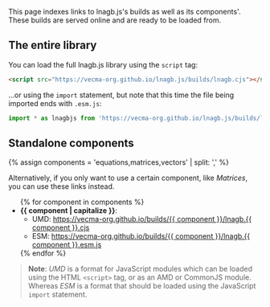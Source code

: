 This page indexes links to lnagb.js's builds as well as its components'. These
builds are served online and are ready to be loaded from.

## The entire library

You can load the full lnagb.js library using the `script` tag:

```html
<script src="https://vecma-org.github.io/lnagb.js/builds/lnagb.cjs"></script>
```

...or using the `import` statement, but note that this time the file being
imported ends with `.esm.js`:

```javascript
import * as lnagbjs from 'https://vecma-org.github.io/lnagb.js/builds/lnagb.esm.js';
```

## Standalone components

{% assign components = 'equations,matrices,vectors' | split: ',' %}

Alternatively, if you only want to use a certain component, like _Matrices_, you
can use these links instead.

<ul>
{% for component in components %}
	<li>
		<b>{{ component | capitalize }}</b>:
		<ul>
			<li>
				UMD: <a href="./{{ component }}/lnagb.{{ component }}.cjs">
					https://vecma-org.github.io/builds/{{ component }}/lnagb.{{ component }}.cjs
				</a>
			</li>
			<li>
				ESM: <a href="./{{ component }}/lnagb.{{ component }}.esm.js">
					https://vecma-org.github.io/builds/{{ component }}/lnagb.{{ component }}.esm.js
				</a>
			</li>
		</ul>
	</li>
{% endfor %}
</ul>

> **Note**: _UMD_ is a format for JavaScript modules which can be loaded using
> the HTML `<script>` tag, or as an AMD or CommonJS module. Whereas _ESM_ is a
> format that should be loaded using the JavaScript `import` statement.
